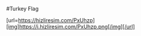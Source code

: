 #Turkey Flag

[url=https://hizliresim.com/PxUhzp][img]https://i.hizliresim.com/PxUhzp.png[/img][/url]
